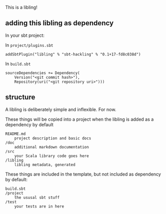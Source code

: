 This is a libling!

## adding this libling as dependency

In your sbt project:

In `project/plugins.sbt`

    addSbtPlugin("libling" % "sbt-hackling" % "0.1+17-fd8c038d")

In `build.sbt`

    sourceDependencies += Dependency(
        Version("<git commit hash>"), 
        Repository(uri("<git repository uri>")))

## structure

A libling is deliberately simple and inflexible. For now.

These things will be copied into a project when the libling is added as a dependency by default

    README.md
        project description and basic docs
    /doc
        additional markdown documentation
    /src
        your Scala library code goes here
    /libling
        libling metadata, generated
    
These things are included in the template, but not included as dependency by default:

    build.sbt
    /project
        the ususal sbt stuff
    /test
        your tests are in here
    
